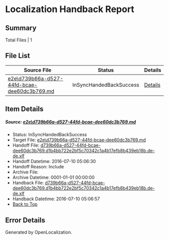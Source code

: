 # <a name='report-top'></a> Localization Handback Report

## Summary
 Total Files | 1

## File List
 Source File | Status | Details 
 ----------- | ------ | ------- 
 [e2e\d739b66a-d527-44fd-bcae-dee60dc3b769.md](https://github.com/OpenLocalizationTestOrg/oltest/blob/1a29b53b71d3b1778fea7e3f9c407489a75a06a1/e2e/d739b66a-d527-44fd-bcae-dee60dc3b769.md) | InSyncHandedBackSuccess | [Details](#7b7d781745a0d0a5b3ddd635519b5d506ee28eaf1)

## Item Details
##### <a name='7b7d781745a0d0a5b3ddd635519b5d506ee28eaf1'></a> Source: [e2e\d739b66a-d527-44fd-bcae-dee60dc3b769.md](https://github.com/OpenLocalizationTestOrg/oltest/blob/1a29b53b71d3b1778fea7e3f9c407489a75a06a1/e2e/d739b66a-d527-44fd-bcae-dee60dc3b769.md)
* Status: InSyncHandedBackSuccess
* Target File: [e2e\d739b66a-d527-44fd-bcae-dee60dc3b769.md](https://github.com/OpenLocalizationTestOrg/oltest-dede-fly/blob/acc09202494dcd0edc65a1f520b8714a14c3f75e/e2e/d739b66a-d527-44fd-bcae-dee60dc3b769.md)
* Handoff File: [d739b66a-d527-44fd-bcae-dee60dc3b769.d1b4bb722e2bf5c70342c1a4b17efb8b439eb18b.de-de.xlf](https://github.com/OpenLocalizationTestOrg/olhandoff-e2e/blob/16c8c7593512a24a03ddd3ada18d4d7ccf2aacc1/ol-handoff/OpenLocalizationTestOrg/oltest-dede-fly/ci/ht/d739b66a-d527-44fd-bcae-dee60dc3b769.d1b4bb722e2bf5c70342c1a4b17efb8b439eb18b.de-de.xlf)
* Handoff Datetime: 2016-07-10 05:06:30
* Handoff Reason: Include
* Archive File: 
* Archive Datetime: 0001-01-01 00:00:00
* Handback File: [d739b66a-d527-44fd-bcae-dee60dc3b769.d1b4bb722e2bf5c70342c1a4b17efb8b439eb18b.de-de.xlf](https://github.com/OpenLocalizationTestOrg/olhandback-e2e/blob/d74bf4ba9fd37798d8107de788968e06eaad6f5a/ol-handback/OpenLocalizationTestOrg/oltest-dede-fly/ci/ht/d739b66a-d527-44fd-bcae-dee60dc3b769.d1b4bb722e2bf5c70342c1a4b17efb8b439eb18b.de-de.xlf)
* Handback Datetime: 2016-07-10 05:06:57
* [Back to Top](#report-top)


## Error Details

Generated by OpenLocalization.
